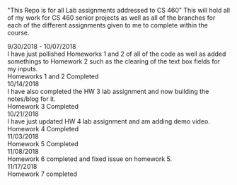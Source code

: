 "This Repo is for all Lab assignments addressed to CS 460" 
This will hold all of my work for CS 460 senior projects as well as all of the branches for each of the different assignments given to me to complete within the course.<br>

9/30/2018 - 10/07/2018<br>
I have just pollished Homeworks 1 and 2 of all of the code as well as added somethings to Homework 2 such as the clearing of the text box fields for my inputs.<br>
Homeworks 1 and 2 Completed<br>
10/14/2018<br>
I have also completed the HW 3 lab assignment and now building 
the notes/blog for it.<br>
Homework 3 Completed<br>
10/21/2018<br>
I have just updated HW 4 lab assignment and am adding demo video.<br>
Homework 4 Completed <br>
11/03/2018<br>
Homework 5 Completed<br>
11/08/2018<br>
Homework 6 completed and fixed issue on homework 5. <br>
11/17/2018<br>
Homework 7 completed
